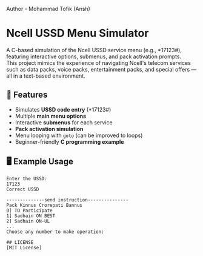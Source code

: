 Author - Mohammad Tofik (Ansh)
# Ncell USSD Menu Simulator

A C-based simulation of the Ncell USSD service menu (e.g., *17123#), featuring interactive options, submenus, and pack activation prompts.  
This project mimics the experience of navigating Ncell's telecom services such as data packs, voice packs, entertainment packs, and special offers — all in a text-based environment.

## 📌 Features
- Simulates **USSD code entry** (*17123#)
- Multiple **main menu options**
- Interactive **submenus** for each service
- **Pack activation simulation**
- Menu looping with `goto` (can be improved to loops)
- Beginner-friendly **C programming example**

## 🖥 Example Usage
```text
Enter the USSD:
17123
Correct USSD

--------------send instruction---------------
Pack Kinnus Crorepati Bannus
0] TO Participate
1] Sadhain ON BEST
2] Sadhain ON-UL
...
Choose any number to make operation:

## LICENSE
[MIT License]
